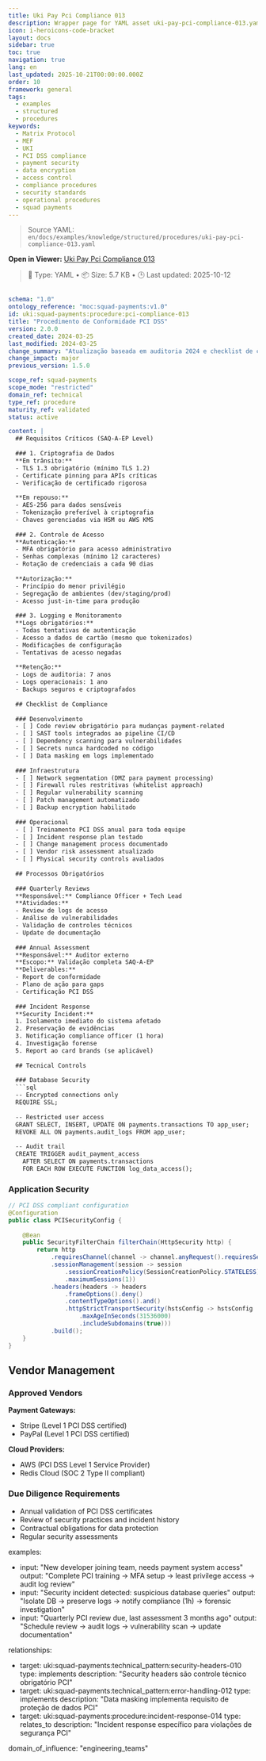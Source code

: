 ```yaml
---
title: Uki Pay Pci Compliance 013
description: Wrapper page for YAML asset uki-pay-pci-compliance-013.yaml
icon: i-heroicons-code-bracket
layout: docs
sidebar: true
toc: true
navigation: true
lang: en
last_updated: 2025-10-21T00:00:00.000Z
order: 10
framework: general
tags:
  - examples
  - structured
  - procedures
keywords:
  - Matrix Protocol
  - MEF
  - UKI
  - PCI DSS compliance
  - payment security
  - data encryption
  - access control
  - compliance procedures
  - security standards
  - operational procedures
  - squad payments
---
```

> Source YAML: `en/docs/examples/knowledge/structured/procedures/uki-pay-pci-compliance-013.yaml`

**Open in Viewer:** [Uki Pay Pci Compliance 013](/en/docs/viewer?file=/docs/examples/knowledge/structured/procedures/uki-pay-pci-compliance-013.yaml)

> 📄 Type: YAML • 📦 Size: 5.7 KB • 🕒 Last updated: 2025-10-12



```yaml

schema: "1.0"
ontology_reference: "moc:squad-payments:v1.0"
id: uki:squad-payments:procedure:pci-compliance-013
title: "Procedimento de Conformidade PCI DSS"
version: 2.0.0
created_date: 2024-03-25
last_modified: 2024-03-25
change_summary: "Atualização baseada em auditoria 2024 e checklist de compliance officer"
change_impact: major
previous_version: 1.5.0

scope_ref: squad-payments
scope_mode: "restricted"
domain_ref: technical
type_ref: procedure
maturity_ref: validated
status: active

content: |
  ## Requisitos Críticos (SAQ-A-EP Level)
  
  ### 1. Criptografia de Dados
  **Em trânsito:**
  - TLS 1.3 obrigatório (mínimo TLS 1.2)
  - Certificate pinning para APIs críticas
  - Verificação de certificado rigorosa
  
  **Em repouso:**
  - AES-256 para dados sensíveis
  - Tokenização preferível à criptografia
  - Chaves gerenciadas via HSM ou AWS KMS
  
  ### 2. Controle de Acesso
  **Autenticação:**
  - MFA obrigatório para acesso administrativo
  - Senhas complexas (mínimo 12 caracteres)
  - Rotação de credenciais a cada 90 dias
  
  **Autorização:**
  - Princípio do menor privilégio
  - Segregação de ambientes (dev/staging/prod)
  - Acesso just-in-time para produção
  
  ### 3. Logging e Monitoramento
  **Logs obrigatórios:**
  - Todas tentativas de autenticação
  - Acesso a dados de cartão (mesmo que tokenizados)
  - Modificações de configuração
  - Tentativas de acesso negadas
  
  **Retenção:**
  - Logs de auditoria: 7 anos
  - Logs operacionais: 1 ano
  - Backups seguros e criptografados
  
  ## Checklist de Compliance
  
  ### Desenvolvimento
  - [ ] Code review obrigatório para mudanças payment-related
  - [ ] SAST tools integrados ao pipeline CI/CD  
  - [ ] Dependency scanning para vulnerabilidades
  - [ ] Secrets nunca hardcoded no código
  - [ ] Data masking em logs implementado
  
  ### Infraestrutura
  - [ ] Network segmentation (DMZ para payment processing)
  - [ ] Firewall rules restritivas (whitelist approach)
  - [ ] Regular vulnerability scanning
  - [ ] Patch management automatizado
  - [ ] Backup encryption habilitado
  
  ### Operacional
  - [ ] Treinamento PCI DSS anual para toda equipe
  - [ ] Incident response plan testado
  - [ ] Change management process documentado
  - [ ] Vendor risk assessment atualizado
  - [ ] Physical security controls avaliados
  
  ## Processos Obrigatórios
  
  ### Quarterly Reviews
  **Responsável:** Compliance Officer + Tech Lead
  **Atividades:**
  - Review de logs de acesso
  - Análise de vulnerabilidades
  - Validação de controles técnicos
  - Update de documentação
  
  ### Annual Assessment
  **Responsável:** Auditor externo
  **Escopo:** Validação completa SAQ-A-EP
  **Deliverables:**
  - Report de conformidade
  - Plano de ação para gaps
  - Certificação PCI DSS
  
  ### Incident Response
  **Security Incident:**
  1. Isolamento imediato do sistema afetado
  2. Preservação de evidências
  3. Notificação compliance officer (1 hora)
  4. Investigação forense
  5. Report ao card brands (se aplicável)
  
  ## Tecnical Controls
  
  ### Database Security
  ```sql
  -- Encrypted connections only
  REQUIRE SSL;
  
  -- Restricted user access
  GRANT SELECT, INSERT, UPDATE ON payments.transactions TO app_user;
  REVOKE ALL ON payments.audit_logs FROM app_user;
  
  -- Audit trail
  CREATE TRIGGER audit_payment_access 
    AFTER SELECT ON payments.transactions
    FOR EACH ROW EXECUTE FUNCTION log_data_access();
  ```

  
  ### Application Security
  ```java
  // PCI DSS compliant configuration
  @Configuration
  public class PCISecurityConfig {
      
      @Bean
      public SecurityFilterChain filterChain(HttpSecurity http) {
          return http
              .requiresChannel(channel -> channel.anyRequest().requiresSecure())
              .sessionManagement(session -> session
                  .sessionCreationPolicy(SessionCreationPolicy.STATELESS)
                  .maximumSessions(1))
              .headers(headers -> headers
                  .frameOptions().deny()
                  .contentTypeOptions().and()
                  .httpStrictTransportSecurity(hstsConfig -> hstsConfig
                      .maxAgeInSeconds(31536000)
                      .includeSubdomains(true)))
              .build();
      }
  }
  ```

  
  ## Vendor Management
  
  ### Approved Vendors
  **Payment Gateways:**
  - Stripe (Level 1 PCI DSS certified)
  - PayPal (Level 1 PCI DSS certified)
  
  **Cloud Providers:**
  - AWS (PCI DSS Level 1 Service Provider)
  - Redis Cloud (SOC 2 Type II compliant)
  
  ### Due Diligence Requirements
  - Annual validation of PCI DSS certificates
  - Review of security practices and incident history
  - Contractual obligations for data protection
  - Regular security assessments

examples:
  - input: "New developer joining team, needs payment system access"
    output: "Complete PCI training → MFA setup → least privilege access → audit log review"
  - input: "Security incident detected: suspicious database queries"
    output: "Isolate DB → preserve logs → notify compliance (1h) → forensic investigation"  
  - input: "Quarterly PCI review due, last assessment 3 months ago"
    output: "Schedule review → audit logs → vulnerability scan → update documentation"

relationships:
  - target: uki:squad-payments:technical_pattern:security-headers-010
    type: implements
    description: "Security headers são controle técnico obrigatório PCI"
  - target: uki:squad-payments:technical_pattern:error-handling-012
    type: implements
    description: "Data masking implementa requisito de proteção de dados PCI"
  - target: uki:squad-payments:procedure:incident-response-014
    type: relates_to
    description: "Incident response específico para violações de segurança PCI"

domain_of_influence: "engineering_teams"

```
